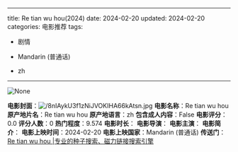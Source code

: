 
---
title: Re tian wu hou(2024)
date: 2024-02-20
updated: 2024-02-20
categories: 电影推荐
tags:

- 剧情

- Mandarin (普通话)
- zh
---

<img src="https://image.tmdb.org/t/p/originalNone" alt="None" title="None">

**电影封面**：<img src="https://image.tmdb.org/t/p/w200/8nIAykU3f1zNiJVOKIHA66kAtsn.jpg" alt="/8nIAykU3f1zNiJVOKIHA66kAtsn.jpg" title="/8nIAykU3f1zNiJVOKIHA66kAtsn.jpg">
**电影名称**：Re tian wu hou
**原产地片名**：Re tian wu hou
**原产地语言**：zh
**包含成人内容**：False
**电影评分**：0.0
**评分人数**：0
**热门程度**：9.574
**电影时长**：
**电影导演**：
**电影主演**：
**电影简介**：
**电影上映时间**：2024-02-20
**电影上映国家**：Mandarin (普通话)
**传送门**：[Re tian wu hou |专业的种子搜索、磁力链接搜索引擎](https://movie.amd794.com:2083/?search=Re%20tian%20wu%20hou&ordering=&mode=match_phrase&page_size=10&page=1)


